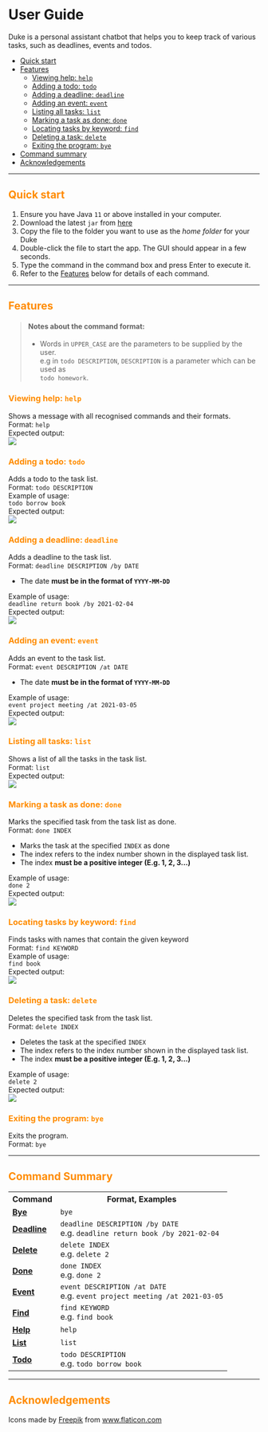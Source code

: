 # User Guide
Duke is a personal assistant chatbot that helps you to keep track of various tasks, such as
deadlines, events and todos.

- [Quick start](#quickStart)
- [Features](#features)
    - [Viewing help: `help`](#help)
    - [Adding a todo: `todo`](#todo)
    - [Adding a deadline: `deadline`](#deadline)
    - [Adding an event: `event`](#event)
    - [Listing all tasks: `list`](#list)
    - [Marking a task as done: `done`](#done)
    - [Locating tasks by keyword: `find`](#find)
    - [Deleting a task: `delete`](#delete)
    - [Exiting the program: `bye`](#bye)
- [Command summary](#commandSummary)
- [Acknowledgements](#acknowledgements)

---

## <a id="quickStart"></a> <span style="color:darkorange">Quick start</span>
1. Ensure you have Java `11` or above installed in your computer.
2. Download the latest `jar` from [here](https://github.com/pngsebastian/ip/releases)
3. Copy the file to the folder you want to use as the *home folder* for your Duke
4. Double-click the file to start the app. The GUI should appear in a few seconds.
5. Type the command in the command box and press Enter to execute it.
6. Refer to the [Features](#features) below for details of each command.

---

## <a id="features"></a> <span style="color:darkorange">Features</span>
>#### Notes about the command format:
>- Words in `UPPER_CASE` are the parameters to be supplied by the user. <br>
  e.g in `todo DESCRIPTION`, `DESCRIPTION` is a parameter which can be used as <br>
  `todo homework`.

### <a id="help"></a> <span style="color:darkorange">Viewing help: `help`</span>
Shows a message with all recognised commands and their formats. <br>
Format: `help` <br>
Expected output: <br>
![](./screenshots/help.PNG)

### <a id="todo"></a> <span style="color:darkorange">Adding a todo: `todo`</span>
Adds a todo to the task list. <br>
Format: `todo DESCRIPTION` <br>
Example of usage: <br>
`todo borrow book` <br>
Expected output: <br>
![](./screenshots/todo.PNG)

### <a id="deadline"></a> <span style="color:darkorange">Adding a deadline: `deadline`</span>
Adds a deadline to the task list. <br>
Format: `deadline DESCRIPTION /by DATE` <br>
- The date **must be in the format of `YYYY-MM-DD`**

Example of usage: <br>
`deadline return book /by 2021-02-04` <br>
Expected output: <br>
![](./screenshots/deadline.PNG)

### <a id="event"></a> <span style="color:darkorange">Adding an event: `event`</span>
Adds an event to the task list. <br>
Format: `event DESCRIPTION /at DATE` <br>
- The date **must be in the format of `YYYY-MM-DD`**

Example of usage: <br>
`event project meeting /at 2021-03-05` <br>
Expected output: <br>
![](./screenshots/event.PNG)

### <a id="list"></a> <span style="color:darkorange">Listing all tasks: `list`</span>
Shows a list of all the tasks in the task list. <br>
Format: `list` <br>
Expected output: <br>
![](./screenshots/list.PNG)

### <a id="done"></a> <span style="color:darkorange">Marking a task as done: `done`</span>
Marks the specified task from the task list as done. <br>
Format: `done INDEX`
- Marks the task at the specified `INDEX` as done
- The index refers to the index number shown in the displayed task list. <br>
- The index **must be a positive integer (E.g. 1, 2, 3...)** <br>

Example of usage: <br>
`done 2` <br>
Expected output: <br>
![](./screenshots/done.PNG)

### <a id="find"></a> <span style="color:darkorange">Locating tasks by keyword: `find`</span>
Finds tasks with names that contain the given keyword <br>
Format: `find KEYWORD` <br>
Example of usage: <br>
`find book` <br>
Expected output: <br>
![](./screenshots/find.PNG)

### <a id="delete"></a> <span style="color:darkorange">Deleting a task: `delete`</span>
Deletes the specified task from the task list. <br>
Format: `delete INDEX`
- Deletes the task at the specified `INDEX`
- The index refers to the index number shown in the displayed task list. <br>
- The index **must be a positive integer (E.g. 1, 2, 3...)** <br>

Example of usage: <br>
`delete 2` <br>
Expected output: <br>
![](./screenshots/delete.PNG)

### <a id="bye"></a> <span style="color:darkorange">Exiting the program: `bye`</span>
Exits the program. <br>
Format: `bye`

---

## <a id="commandSummary"></a> <span style="color:darkorange">Command Summary</span>
<table>
  <tr>
    <th>Command</th>
    <th>Format, Examples</th>
  </tr>
  <tr>
    <td><a href="#bye"><strong>Bye</strong></a></td>
    <td><code class="language-plaintext highlighter-rouge">bye</code></td>
  </tr>
  <tr>
    <td><a href="#deadline"><strong>Deadline</strong></a></td>
    <td><code class="language-plaintext highlighter-rouge">deadline DESCRIPTION /by DATE</code> <br /> e.g. <code class="language-plaintext highlighter-rouge">deadline return book /by 2021-02-04</code></td>
  </tr>
  <tr>
    <td><a href="#delete"><strong>Delete</strong></a></td>
    <td><code class="language-plaintext highlighter-rouge">delete INDEX</code> <br /> e.g. <code class="language-plaintext highlighter-rouge">delete 2</code></td>
  </tr>
  <tr>
    <td><a href="#done"><strong>Done</strong></a></td>
    <td><code class="language-plaintext highlighter-rouge">done INDEX</code> <br /> e.g. <code class="language-plaintext highlighter-rouge">done 2</code></td>
  </tr>
  <tr>
    <td><a href="#event"><strong>Event</strong></a></td>
    <td><code class="language-plaintext highlighter-rouge">event DESCRIPTION /at DATE</code> <br /> e.g. <code class="language-plaintext highlighter-rouge">event project meeting /at 2021-03-05</code></td>
  </tr>
  <tr>
    <td><a href="#find"><strong>Find</strong></a></td>
    <td><code class="language-plaintext highlighter-rouge">find KEYWORD</code> <br /> e.g. <code class="language-plaintext highlighter-rouge">find book</code></td>
  </tr>
  <tr>
    <td><a href="#help"><strong>Help</strong></a></td>
    <td><code class="language-plaintext highlighter-rouge">help</code></td>
  </tr>
  <tr>
    <td><a href="#list"><strong>List</strong></a></td>
    <td><code class="language-plaintext highlighter-rouge">list</code></td>
  </tr>
  <tr>
    <td><a href="#todo"><strong>Todo</strong></a></td>
    <td><code class="language-plaintext highlighter-rouge">todo DESCRIPTION</code> <br /> e.g. <code class="language-plaintext highlighter-rouge">todo borrow book</code></td>
  </tr>
</table>

---

## <a id="acknowledgements"></a> <span style="color:darkorange"> Acknowledgements </span>
<div>Icons made by <a href="https://www.freepik.com" title="Freepik">Freepik</a> from <a href="https://www.flaticon.com/" title="Flaticon">www.flaticon.com</a></div>